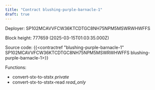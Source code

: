 ```yaml
---
title: "Contract blushing-purple-barnacle-1"
draft: true
---
```

Deployer: SP102MCAVVFCW36KTCDTGC8NH75NPM5MSWRWHWFFS


 



Block height: 777659 (2025-03-15T01:03:35.000Z)

Source code: {{<contractref "blushing-purple-barnacle-1" SP102MCAVVFCW36KTCDTGC8NH75NPM5MSWRWHWFFS blushing-purple-barnacle-1>}}

Functions:

* convert-stx-to-ststx _private_
* convert-stx-to-ststx-read _read_only_
